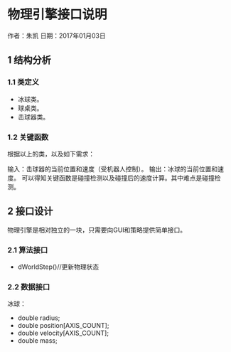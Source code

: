 物理引擎接口说明
======================

作者：朱凯
日期：2017年01月03日

## 1 结构分析

### 1.1 类定义
+ 冰球类。
+ 球桌类。
+ 击球器类。

### 1.2 关键函数

根据以上的类，以及如下需求：

输入：击球器的当前位置和速度（受机器人控制）。
输出：冰球的当前位置和速度。
可以得知关键函数是碰撞检测以及碰撞后的速度计算。其中难点是碰撞检测。

## 2 接口设计

物理引擎是相对独立的一块，只需要向GUI和策略提供简单接口。

### 2.1 算法接口

+ dWorldStep()//更新物理状态

### 2.2 数据接口
冰球：	
+ double radius;
+ double position[AXIS_COUNT];
+ double velocity[AXIS_COUNT];
+ double mass;



~~~
